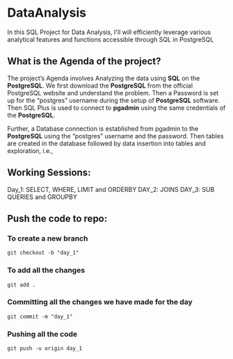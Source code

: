 # DataAnalysis
In this SQL Project for Data Analysis, I'll will efficiently leverage various analytical features and functions accessible through SQL in PostgreSQL


## What is the Agenda of the project?

The project’s Agenda involves Analyzing the data using **SQL** on the **PostgreSQL**. We first download the **PostgreSQL** from the official PostgreSQL website and understand the problem. Then a Password is set up for the “postgres” username during the setup of **PostgreSQL** software. Then SQL Plus is used to connect to **pgadmin** using the same credentials of the **PostgreSQL**. 

Further, a Database connection is established from pgadmin to the **PostgreSQL** using the “postgres” username and the password. Then tables are created in the database followed by data insertion into tables and exploration, i.e., 

## Working Sessions:

Day_1: SELECT, WHERE, LIMIT and ORDERBY
DAY_2: JOINS
DAY_3: SUB QUERIES and GROUPBY

## Push the code to repo:

### To create a new branch
`git checkout -b "day_1"`

### To add all the changes
`git add .`

### Committing all the changes we have made for the day
`git commit -m "day_1"`

### Pushing all the code
`git push -u origin day_1`